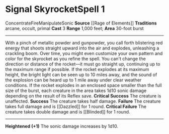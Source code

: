 ﻿---
actions: '[three-actions]'
area: 30-foot burst
bloodline: null
component: null
cost: null
deity: null
domain: null
duration: null
element: Fire
heighten: '+1'
heighten_level: 1, 2, 3, 4, 5, 6, 7, 8, 9, 10
id: '1362'
lesson: null
level: '1'
mystery: null
name: Signal Skyrocket
patron_theme: null
range: 1,000 feet
rarity: Common
requirement: null
saving_throw: null
school: null
source: '[[DATABASE/source/Rage of Elements|Rage of Elements]]'
target: null
tradition:
- Arcane
- Occult
- Primal
trait:
- '[[DATABASE/trait/Concentrate|Concentrate]]'
- '[[DATABASE/trait/Fire|Fire]]'
- '[[DATABASE/trait/Manipulate|Manipulate]]'
- '[[DATABASE/trait/Sonic|Sonic]]'
trigger: null
type: Spell

---
# Signal Skyrocket<span class="item-type">Spell 1</span>

<span class="item-trait">Concentrate</span><span class="item-trait">Fire</span><span class="item-trait">Manipulate</span><span class="item-trait">Sonic</span>
**Source** [[Rage of Elements]]
**Traditions** arcane, occult, primal
**Cast** <span class="action-icon">3</span> 
**Range** 1,000 feet; **Area** 30-foot burst

---
With a pinch of metallic powder and gunpowder, you call forth blistering red energy that shoots straight upward into the air and explodes, unleashing a crackling boom. Over time, you might even customize your own pattern and color for the skyrocket as you refine the spell.
 You can't change the direction or distance of the rocket—it must go straight up, continuing up to the maximum range if possible. If the rocket explodes at its maximum height, the bright light can be seen up to 10 miles away, and the sound of the explosion can be heard up to 1 mile away under clear weather conditions.
 If the rocket explodes in an enclosed space smaller than the full size of the burst, each creature in the area takes 1d10 sonic damage depending on the result of its Reflex save.
**Critical Success** The creature is unaffected.
**Success** The creature takes half damage.
**Failure** The creature takes full damage and is [[Dazzled]] for 1 round.
**Critical Failure** The creature takes double damage and is [[Blinded]] for 1 round.

---
**Heightened (+1)** The sonic damage increases by 1d10.